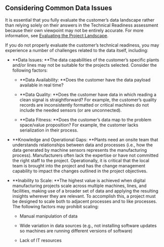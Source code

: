 ## Considering Common Data Issues

It is essential that you fully evaluate the customer’s data landscape rather than relying solely on their answers in the Technical Readiness assessment because their own viewpoint may not be entirely accurate. For more information, see [Evaluating the Project Landscape](/evaluating-the-project-landscape.md).

If you do not properly evaluate the customer’s technical readiness, you may experience a number of challenges related to the data itself, including:

* **Data Issues: **The data capabilities of the customer’s specific plants and/or lines may not be suitable for the projects selected. Consider the following factors:

  * **Data Availability: **Does the customer have the data payload available in real time?

  * **Data Quality: **Does the customer have data in which reading a clean signal is straightforward? For example, the customer’s quality records are inconsistently formatted or critical machines do not include the needed sensors \(or are unconnected\).

  * **Data Fitness: **Does the customer’s data map to the problem space/value proposition? For example, the customer lacks serialization in their process.

* **Knowledge and Operational Gaps: **Plants need an onsite team that understands relationships between data and processes \(i.e., how the data generated by machine sensors represents the manufacturing process\). Manufacturers often lack the expertise or have not committed the right staff to the project. Operationally, it is critical that the local team is brought into the project and has the change management capability to impact the changes outlined in the project objectives.

* **Inability to Scale: **The highest value is achieved when digital manufacturing projects scale across multiple machines, lines, and facilities, making use of a broader set of data and applying the resulting insights wherever they are relevant. To accomplish this, a project must be designed to scale both to adjacent processes and to like processes. The following factors may prohibit scaling:

  * Manual manipulation of data

  * Wide variation in data sources \(e.g., not installing software updates so machines are running different versions of software\)

  * Lack of IT resources




